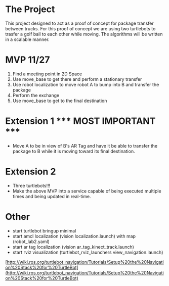 # The Project
This project designed to act as a proof of concept for package transfer between trucks. For this proof of concept we are using two turtlebots to trasfer a golf ball to each other while moving. The algorithms will be written in a scalable manner.

# MVP 11/27

1. Find a meeting point in 2D Space
2. Use move_base to get there and perform a stationary transfer
3. Use robot localization to move robot A to bump into B and transfer the package
4. Perform the exchange
5. Use move_base to get to the final destination

# Extension 1 *** MOST IMPORTANT ***

- Move A to be in view of B's AR Tag and have it be able to transfer the package to B while it is moving toward its final destination.

# Extension 2 

- Three turtlebots!!! 
- Make the above MVP into a service capable of being executed multiple times and being updated in real-time.

# Other

- start turtlebot bringup minimal
- start amcl localization (vision localization.launch) with map (robot\_lab2.yaml)
- start ar tag localization (vision ar_tag_kinect_track.launch)
- start rviz visualization (turtlebot_rviz_launchers view_navigation.launch)

[http://wiki.ros.org/turtlebot_navigation/Tutorials/Setup%20the%20Navigation%20Stack%20for%20TurtleBot](http://wiki.ros.org/turtlebot_navigation/Tutorials/Setup%20the%20Navigation%20Stack%20for%20TurtleBot)
